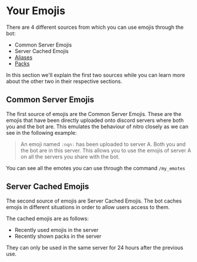 # Your Emojis

There are 4 different sources from which you can use emojis through the bot:

- Common Server Emojis
- Server Cached Emojis
- [Aliases](aliases.md)
- [Packs](packs.md)

In this section we'll explain the first two sources while you can learn more about the other two in their respective sections.

## Common Server Emojis

The first source of emojis are the Common Server Emojis.
These are the emojis that have been directly uploaded onto discord servers where both you and the bot are.
This emulates the behaviour of nitro closely as we can see in the following example:

> An emoji named `:nqn:` has been uploaded to server A.
Both you and the bot are in this server.
This allows you to use the emojis of server A on all the servers you share with the bot.

You can see all the emotes you can use through the command `/my_emotes`

## Server Cached Emojis

The second source of emojis are Server Cached Emojis. 
The bot caches emojis in different situations in order to allow users access to them. 

The cached emojis are as follows:

- Recently used emojis in the server
- Recently shown packs in the server

They can only be used in the same server for 24 hours after the previous use.